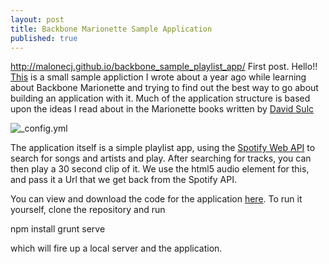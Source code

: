 ```yaml
---
layout: post
title: Backbone Marionette Sample Application
published: true
---
```


http://malonecj.github.io/backbone_sample_playlist_app/
First post. Hello!! [This](http://malonecj.github.io/backbone_sample_playlist_app/) is a small sample appliction I wrote about a year ago while learning about Backbone Marionette and trying to find out the best way to go about building an application with it. Much of the application structure is based upon the ideas I read about in the Marionette books written by [David Sulc](https://leanpub.com/marionette-gentle-introduction)  

![_config.yml](https://cloud.githubusercontent.com/assets/1432798/7338798/4a243652-ec4f-11e4-9267-de765909a8dc.png)

The application itself is a simple playlist app, using the [Spotify Web API](https://developer.spotify.com/web-api/) to search for songs and artists and play. After searching for tracks, you can then play a 30 second clip of it. We use the html5 audio element for this, and pass it a Url that we get back from the Spotify API.

You can view and download the code for the application [here](https://github.com/malonecj/backbone_sample_playlist_app). To run it yourself, 
clone the repository and run
 
 npm install
 grunt serve
 
 which will fire up a local server and the application.